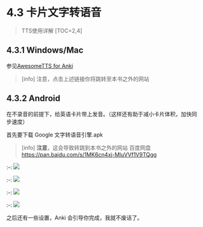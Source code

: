 # 4.3 卡片文字转语音
> TTS使用详解
[TOC=2,4]
## 4.3.1 Windows/Mac

参见[AwesomeTTS for Anki](http://awesome-zh.nocode.site/)
>[info] 注意，点击上述链接你将跳转至本书之外的网站

## 4.3.2 Android

在不录音的前提下，给英语卡片带上发音。（这样还有助于减小卡片体积，加快同步速度）

首先要下载 Google 文字转语音引擎.apk

>[info]   **注意**，这会导致转跳到本书之外的网站
> 百度网盘
> https://pan.baidu.com/s/1MK6cn4xj-MluVVf1V9TQgg

:-: ![](../.gitbook/assets/image%20%2814%29.png)

:-: ![](../.gitbook/assets/image%20%287%29.png)

:-: ![](../.gitbook/assets/image%20%2815%29.png)

:-: ![](../.gitbook/assets/image%20%282%29.png)

 之后还有一些设置，Anki 会引导你完成，我就不废话了。  




